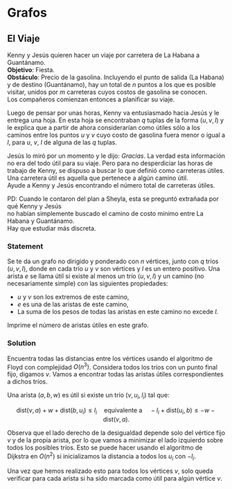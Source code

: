 # Grafos

## El Viaje

Kenny y Jesús quieren hacer un viaje por carretera de La Habana a Guantánamo.  
**Objetivo**: Fiesta.  
**Obstáculo**: Precio de la gasolina. Incluyendo el punto de salida (La Habana) y de destino (Guantánamo), hay un total de $n$ puntos a los que es posible visitar, unidos por $m$ carreteras cuyos costos de gasolina se conocen.  
Los compañeros comienzan entonces a planificar su viaje.

Luego de pensar por unas horas, Kenny va entusiasmado hacia Jesús y le entrega una hoja. En esta hoja se encontraban $q$ tuplas de la forma $(u, v, l)$ y le explica que a partir de ahora considerarían como útiles sólo a los caminos entre los puntos $u$ y $v$ cuyo costo de gasolina fuera menor o igual a $l$, para $u$, $v$, $l$ de alguna de las $q$ tuplas.

Jesús lo miró por un momento y le dijo: *Gracias*. La verdad esta información no era del todo útil para su viaje. Pero para no desperdiciar las horas de trabajo de Kenny, se dispuso a buscar lo que definió como carreteras útiles. Una carretera útil es aquella que pertenece a algún camino útil.  
Ayude a Kenny y Jesús encontrando el número total de carreteras útiles.

PD: Cuando le contaron del plan a Sheyla, esta se preguntó extrañada por qué Kenny y Jesús  
no habían simplemente buscado el camino de costo mínimo entre La Habana y Guantánamo.  
Hay que estudiar más discreta.

### Statement

Se te da un grafo no dirigido y ponderado con $n$ vértices, junto con $q$ tríos $(u, v, l)$, donde en cada trío $u$ y $v$ son vértices y $l$ es un entero positivo. Una arista $e$ se llama útil si existe al menos un trío $(u, v, l)$ y un camino (no necesariamente simple) con las siguientes propiedades:

- $u$ y $v$ son los extremos de este camino,
- $e$ es una de las aristas de este camino,
- La suma de los pesos de todas las aristas en este camino no excede $l$.

Imprime el número de aristas útiles en este grafo.

### Solution

Encuentra todas las distancias entre los vértices usando el algoritmo de Floyd con complejidad $O(n^3)$. Considera todos los tríos con un punto final fijo, digamos $v$. Vamos a encontrar todas las aristas útiles correspondientes a dichos tríos.

Una arista $(a, b, w)$ es útil si existe un trío $(v, u_i, l_i)$ tal que:

$$ \text{dist}(v, a) + w + \text{dist}(b, u_i) \leq l_i \quad \text{equivalente a} \quad -l_i + \text{dist}(u_i, b) \leq -w - \text{dist}(v, a). $$

Observa que el lado derecho de la desigualdad depende solo del vértice fijo $v$ y de la propia arista, por lo que vamos a minimizar el lado izquierdo sobre todos los posibles tríos. Esto se puede hacer usando el algoritmo de Dijkstra en $O(n^2)$ si inicializamos la distancia a todos los $u_i$ con $-l_i$.

Una vez que hemos realizado esto para todos los vértices $v$, solo queda verificar para cada arista si ha sido marcada como útil para algún vértice $v$.
